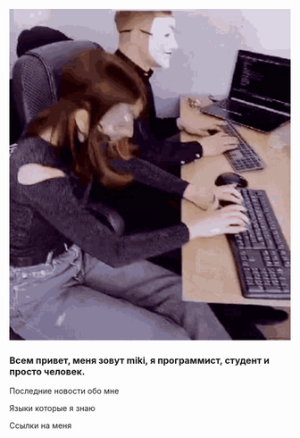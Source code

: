 ![Header](https://github.com/miki77i/miki77i/blob/main/assets/developer-programmer.gif)

### Всем привет, меня зовут miki, я программист, студент и просто человек.

Последние новости обо мне

Языки которые я знаю

Ссылки на меня
